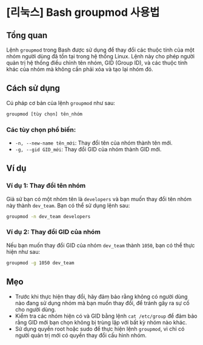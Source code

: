# [리눅스] Bash groupmod 사용법

## Tổng quan
Lệnh `groupmod` trong Bash được sử dụng để thay đổi các thuộc tính của một nhóm người dùng đã tồn tại trong hệ thống Linux. Lệnh này cho phép người quản trị hệ thống điều chỉnh tên nhóm, GID (Group ID), và các thuộc tính khác của nhóm mà không cần phải xóa và tạo lại nhóm đó.

## Cách sử dụng
Cú pháp cơ bản của lệnh `groupmod` như sau:

```bash
groupmod [tùy chọn] tên_nhóm
```

### Các tùy chọn phổ biến:
- `-n, --new-name tên_mới`: Thay đổi tên của nhóm thành tên mới.
- `-g, --gid GID_mới`: Thay đổi GID của nhóm thành GID mới.

## Ví dụ
### Ví dụ 1: Thay đổi tên nhóm
Giả sử bạn có một nhóm tên là `developers` và bạn muốn thay đổi tên nhóm này thành `dev_team`. Bạn có thể sử dụng lệnh sau:

```bash
groupmod -n dev_team developers
```

### Ví dụ 2: Thay đổi GID của nhóm
Nếu bạn muốn thay đổi GID của nhóm `dev_team` thành `1050`, bạn có thể thực hiện như sau:

```bash
groupmod -g 1050 dev_team
```

## Mẹo
- Trước khi thực hiện thay đổi, hãy đảm bảo rằng không có người dùng nào đang sử dụng nhóm mà bạn muốn thay đổi, để tránh gây ra sự cố cho người dùng.
- Kiểm tra các nhóm hiện có và GID bằng lệnh `cat /etc/group` để đảm bảo rằng GID mới bạn chọn không bị trùng lặp với bất kỳ nhóm nào khác.
- Sử dụng quyền root hoặc sudo để thực hiện lệnh `groupmod`, vì chỉ có người quản trị mới có quyền thay đổi cấu hình nhóm.